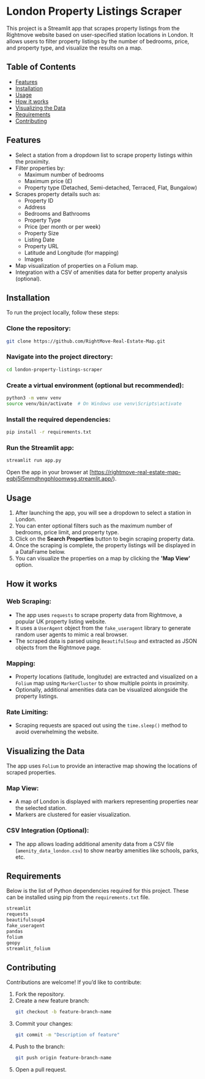 # London Property Listings Scraper

This project is a Streamlit app that scrapes property listings from the Rightmove website based on user-specified station locations in London. It allows users to filter property listings by the number of bedrooms, price, and property type, and visualize the results on a map.

## Table of Contents
- [Features](#features)
- [Installation](#installation)
- [Usage](#usage)
- [How it works](#how-it-works)
- [Visualizing the Data](#visualizing-the-data)
- [Requirements](#requirements)
- [Contributing](#contributing)

## Features
- Select a station from a dropdown list to scrape property listings within the proximity.
- Filter properties by:
  - Maximum number of bedrooms
  - Maximum price (£)
  - Property type (Detached, Semi-detached, Terraced, Flat, Bungalow)
- Scrapes property details such as:
  - Property ID
  - Address
  - Bedrooms and Bathrooms
  - Property Type
  - Price (per month or per week)
  - Property Size
  - Listing Date
  - Property URL
  - Latitude and Longitude (for mapping)
  - Images
- Map visualization of properties on a Folium map.
- Integration with a CSV of amenities data for better property analysis (optional).

## Installation
To run the project locally, follow these steps:

### Clone the repository:
```bash
git clone https://github.com/RightMove-Real-Estate-Map.git
```

### Navigate into the project directory:
```bash
cd london-property-listings-scraper
```

### Create a virtual environment (optional but recommended):
```bash
python3 -m venv venv
source venv/bin/activate  # On Windows use venv\Scripts\activate
```

### Install the required dependencies:
```bash
pip install -r requirements.txt
```

### Run the Streamlit app:
```bash
streamlit run app.py
```

Open the app in your browser at [https://rightmove-real-estate-map-eqbj5l5mmdhngphloomwsg.streamlit.app/).

## Usage
1. After launching the app, you will see a dropdown to select a station in London.
2. You can enter optional filters such as the maximum number of bedrooms, price limit, and property type.
3. Click on the **Search Properties** button to begin scraping property data.
4. Once the scraping is complete, the property listings will be displayed in a DataFrame below.
5. You can visualize the properties on a map by clicking the **'Map View'** option.

## How it works
### Web Scraping:
- The app uses `requests` to scrape property data from Rightmove, a popular UK property listing website.
- It uses a `UserAgent` object from the `fake_useragent` library to generate random user agents to mimic a real browser.
- The scraped data is parsed using `BeautifulSoup` and extracted as JSON objects from the Rightmove page.

### Mapping:
- Property locations (latitude, longitude) are extracted and visualized on a `Folium` map using `MarkerCluster` to show multiple points in proximity.
- Optionally, additional amenities data can be visualized alongside the property listings.

### Rate Limiting:
- Scraping requests are spaced out using the `time.sleep()` method to avoid overwhelming the website.

## Visualizing the Data
The app uses `Folium` to provide an interactive map showing the locations of scraped properties.

### Map View:
- A map of London is displayed with markers representing properties near the selected station.
- Markers are clustered for easier visualization.

### CSV Integration (Optional):
- The app allows loading additional amenity data from a CSV file (`amenity_data_london.csv`) to show nearby amenities like schools, parks, etc.

## Requirements
Below is the list of Python dependencies required for this project. These can be installed using pip from the `requirements.txt` file.

```bash
streamlit
requests
beautifulsoup4
fake_useragent
pandas
folium
geopy
streamlit_folium
```

## Contributing
Contributions are welcome! If you’d like to contribute:

1. Fork the repository.
2. Create a new feature branch:
   ```bash
   git checkout -b feature-branch-name
   ```
3. Commit your changes:
   ```bash
   git commit -m "Description of feature"
   ```
4. Push to the branch:
   ```bash
   git push origin feature-branch-name
   ```
5. Open a pull request.


